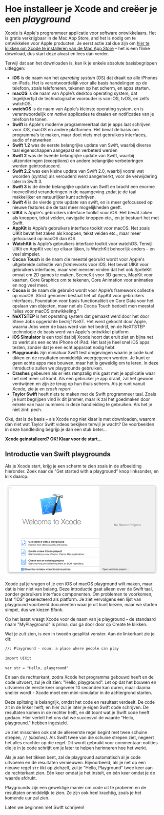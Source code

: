# Hoe installeer je Xcode and creëer je een _playground_

Xcode is Apple's programmeer applicatie voor software ontwikkelaars. Het is gratis verkrijgbaar in de Mac App Store, and het is nodig om te ontwikkelen voor Apple producten. Je eerst actie zal due zijn om [hier te klikken om Xcode te installeren van de Mac App Store](https://itunes.apple.com/us/app/xcode/id497799835?mt=12&at=10l8cn&ct=hws) – het is een flinke download, dus start deze alvast en lees dan verder.

Terwijl dat aan het downloaden is, kan ik je enkele absolute basisbegrippen uitleggen:

- **iOS** is de naam van het _operating system_ (OS) dat draait op alle iPhones en iPads. Het is verantwoordelijk voor alle basis handelingen op de telefoon, zoals telefoneren, tekenen op het scherm, en apps starten.
- **macOS** is de naam van Apple’s desktop operating system, dat tegelijkertijd de technologische voorouder is van iOS, tvOS, en zelfs watchOS.
- **watchOS** is de naam van Apple’s kleinste operating system, en is verantwoordelijk om _native_ applicaties te draaien en notificaties van je telefoon te tonen.
- **Swift** is Apple's moderne programmeertaal dat je apps laat schrijven voor iOS, macOS en andere platformen. Het bevat de basis om programma's te maken, maar doet niets met gebruikers interfaces, audio of netwerken.
- **Swift 1.2** was de eerste belangrijke update van Swift, waarbij diverse taal eigenschappen aangepast en verbeterd werden
- **Swift 2** was de tweede belangrijke update van Swift, waarbij uitzonderingen (exceptions) en andere belangrijke verbeteringen werden geintroduceerd.
- **Swift 2.2** was een kleine update van Swift 2.0, waarbij vooral wat woorden (syntax) als verouderd werd aangemerkt, voor de verwijdering later in Swift 3.
- **Swift 3** is de derde belangrijke update van Swift en bracht een enorme hoeveelheid veranderingen in de naamgeving zodat je de taal makkelijker en natuurlijker kunt schrijven.
- **Swift 4** is de vierde grote update van swift, en is meer gefocussed op nieuwe features die de taal meer mogelijkheden geeft.
- **UIKit** is Apple's gebruikers interface toolkit voor iOS. Het bevat zaken als knoppen, tekst velden, navigatie knoppen etc., en je bestuurt het met Swift.
- **AppKit** is Apple’s gebruikers interface toolkit voor macOS. Net zoals UIKit bevat het zaken als knoppen, tekst velden etc., maar meer gefocussed op macOS dan iOS.
- **WatchKit** is Apple’s gebruikers interface toolkit voor watchOS. Terwijl UIKit en AppKit veel op elkaar lijken, is WatchKit behoorlijk anders – en veel simpeler.
- **Cocoa Touch** is de naam die meestal gebruikt wordt voor Apple's uitgebreide collectie van _frameworks_ voor iOS. Het bevat UIKit voor gebruikers interfaces, maar veel mensen vinden dat het ook SpriteKit omvat om 2D games te maken, SceneKit voor 3D games, MapKit voor kaarten, Core Graphics om te tekenen, Core Animation voor animaties en nog veel meer.
- **Cocoa** is de naam die gebruikt wordt voor Apple’s framework collectie op macOS. Strict genomen bestaat het uit AppKit voor gebruikers interfaces, Foundation voor basis functionaliteit en Core Data voor het opslaan van objecten, maar net als Cocoa Touch bedoelt men meestal “alles voor macOS ontwikkeling.”
- **NeXTSTEP** is het operating system dat gemaakt werd door het door Steve Jobs opgerichte bedrijf NeXT. Het werd gekocht door Apple, waarna Jobs weer de baas werd van het bedrijf, en de NeXTSTEP technologie de basis werd van Apple's ontwikkel platform.
- **iOS Simulator** is een tool dat bij Xcode hoort dat eruit ziet en bijna net zo werkt als een echte iPhone of iPad. Het laat je heel snel iOS apps testen, zonder dat je een echt apparaat nodig hebt.
- **Playgrounds** zijn miniatuur Swift test omgevingen waarin je code kunt tikken en de resultaten onmiddelijk weergegeven worden. Je kunt er geen echte apps mee bouwen, maar het is geweldig om te leren. In deze introductie zullen we playgrounds gebruiken.
- **Crashes** gebeuren als er iets rampzalig mis gaat met je applicatie waar het niet meer uit komt. Als een gebruiker je app draait, zal het gewoon verdwijnen en zijn ze terug op hun thuis scherm. Als je runt vanuit Xcode, zie je en _crash report_
- **Taylor Swift** heeft niets te maken met de Swift programmeer taal. Zoals je kunt begrijpen vind ik dit jammer, maar ik zal het goedmaken door enkele van haar nummers in deze handleiding te gebruiken. Als het je niet zint: pech.

Oké, dat is de basis – als Xcode nog niet klaar is met downloaden, waarom dan niet wat Taylor Swift videos bekijken terwijl je wacht? De voorbeelden in deze handleiding begrijp je dan een stuk beter…

**Xcode geinstalleerd? OK! Klaar voor de start…**

## Introductie van Swift playgrounds

Als je Xcode start, krijg je een scherm te zien zoals in de afbeelding hieronder. Zoek naar de "Get started with a playground" knop linksonder, en klik daarop. 

![Als je Xcode start, word je gevraagd wat voor soort project je wilt maken. Selecteer Get Started with a Playground.](0-1.png)

Xcode zal je vragen of je een iOS of macOS playground wilt maken, maar dat is hier niet van belang. Deze introductie gaat alleen over de Swift taal, zonder gebruikers interface componenten. Om problemen te voorkomen, laat “iOS” geselecteerd als platform. Je ziet vervolgens een lijst van playground voorbeeld documenten waar je uit kunt kiezen, maar we starten simpel, dus we kiezen _Blank_.

Op het laatst vraagt Xcode voor de naam van je playground – de standaard naam "MyPlayground" is prima, dus ga door door op Create te klikken.

Wat je zult zien, is een in tweeën gesplitst venster. Aan de linkerkant zie je dit:

    //: Playground - noun: a place where people can play

    import UIKit

    var str = "Hello, playground"

En aan de rechterkant, zodra Xcode het programma gebouwd heeft en de code uitvoert, zul je dit zien: "Hello, playground". Let op dat het bouwen en uitvoeren de eerste keer ongeveer 10 seconden kan duren, maar daarna sneller wordt - Xcode moet een mini-simulator in de achtergrond starten.

Deze splitsing is belangrijk, omdat het code en resultaat verdeelt. De code zit in de linker helft, en hier zul je later je eigen Swift code schrijven. De resultaten komen in de rechter helft, en dit toont wat je Swift code heeft gedaan. Hier vertelt het ons dat we succesvol de waarde "Hello, playground." hebben ingesteld.

Je ziet misschien ook dat de allereerste regel begint met twee schuine strepen, `//` _(slashes)_. Als Swift twee van die schuine strepen ziet, negeert het alles erachter op die regel. Dit wordt gebruikt voor commentaar: notities die je in je code schrijft om je later te helpen herinneren hoe het werkt.

Als je aan het tikken bent, zal de playground automatisch al je code uitvoeren en de resultaten vernieuwen. Bijvoorbeeld, als je net op een nieuwe regel `str` tikt op zichzelf, zul je  "Hello, Playground" twee keer aan de rechterkant zien. Eén keer omdat je het instelt, en één keer omdat je de waarde afdrukt.

Playgrounds zijn een geweldige manier om code uit te proberen en de resultaten onmiddelijk te zien. Ze zijn ook heel krachtig, zoals je het komende uur zal zien.

Laten we beginnen met Swift schrijven!
